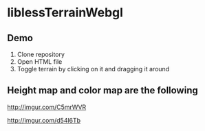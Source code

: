 # liblessTerrainWebgl


## Demo

1. Clone repository
2. Open HTML file
3. Toggle terrain by clicking on it and dragging it around


## Height map and color map are the following

http://imgur.com/C5mrWVR

http://imgur.com/d54l6Tb
